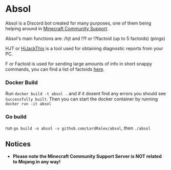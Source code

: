 # Absol
Absol is a Discord bot created for many purposes, one of them being helping around in [Minecraft Community Support](https://discord.gg/58Sxm23).

Absol's main functions are:
/hjt <link>
and
!?f or !?factoid (up to 5 factoids) (pings)

HJT or [HiJackThis](https://minecrafthopper.net/help/hjt/) is a tool used for obtaining diagnostic reports from your PC.

F or Factoid is used for sending large amounts of info in short snappy commands, you can find a list of factoids [here](https://cp.minecrafthopper.net/factoids).

### Docker Build
Run `docker build -t absol .` and if it dosent find any errors you should see `Successfully built`.
Then you can start the docker container by running `docker run -it absol`

### Go build
run `go build -o absol -v github.com/LordRalex/absol`, then `./absol`

## Notices

* **Please note the Minecraft Community Support Server is NOT related to Mojang in any way!**
